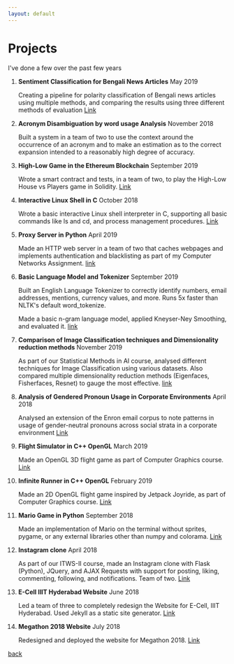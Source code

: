 ```yaml
---
layout: default
---
```


# Projects

I've done a few over the past few years


1. **Sentiment Classification for Bengali News Articles** May 2019
    
    Creating a pipeline for polarity classification of Bengali news articles using multiple methods, and comparing the results using three different methods of evaluation [Link](https://github.com/zubairabid/CL2-Project)
2. **Acronym Disambiguation by word usage Analysis** November 2018

    Built a system in a team of two to use the context around the occurrence of an acronym and to make an estimation as to the correct expansion intended to a reasonably high degree of accuracy.

3. **High-Low Game in the Ethereum Blockchain** September 2019
    
    Wrote a smart contract and tests, in a team of two, to play the High-Low House vs Players game in Solidity. [Link](https://github.com/zubairabid/HighLowSolidity)
4. **Interactive Linux Shell in C** October 2018

    Wrote a basic interactive Linux shell interpreter in C, supporting all basic commands like ls and cd, and process management procedures. [Link](https://github.com/zubairabid/course-shell)
5. **Proxy Server in Python** April 2019

    Made an HTTP web server in a team of two that caches webpages and implements authentication and blacklisting as part of my Computer Networks Assignment. [link](https://github.com/cathreya/Proxy-Server)
5. **Basic Language Model and Tokenizer** September 2019

    Built an English Language Tokenizer to correctly identify numbers, email addresses, mentions, currency values, and more. Runs 5x faster than NLTK's default word_tokenize.

    Made a basic n-gram language model, applied Kneyser-Ney Smoothing, and evaluated it. [link](https://github.com/zubairabid/Parser_LM/)
5. **Comparison of Image Classification techniques and Dimensionality reduction methods** November 2019

    As part of our Statistical Methods in AI course, analysed different techniques for Image Classification using various datasets. Also compared multiple dimensionality reduction methods (Eigenfaces, Fisherfaces, Resnet) to gauge the most effective. [link](https://github.com/zubairabid/SMAI_Assignment2)
5. **Analysis of Gendered Pronoun Usage in Corporate Environments** April 2018

    Analysed an extension of the Enron email corpus to note patterns in usage of gender-neutral pronouns across social strata in a corporate environment [Link](https://github.com/zubairabid/LingoProject)
6. **Flight Simulator in C++ OpenGL** March 2019
        
    Made an OpenGL 3D flight game as part of Computer Graphics course. [Link](https://github.com/zubairabid/flightsim)
7. **Infinite Runner in C++ OpenGL** February 2019
    
    Made an 2D OpenGL flight game inspired by Jetpack Joyride, as part of Computer Graphics course. [Link](https://github.com/zubairabid/flightsim)
8. **Mario Game in Python** September 2018
    
    Made an implementation of Mario on the terminal without sprites, pygame, or any external libraries other than numpy and colorama. [Link](https://github.com/zubairabid/mario-console)
9. **Instagram clone** April 2018

    As part of our ITWS-II course, made an Instagram clone with Flask (Python), JQuery, and AJAX Requests with support for posting, liking, commenting, following, and notifications. Team of two. [Link](https://github,com/zubairabid/Picture)

10. **E-Cell IIIT Hyderabad Website** June 2018

    Led a team of three to completely redesign the Website for E-Cell, IIIT Hyderabad. Used Jekyll as a static site generator. [Link](https://web.archive.org/web/20190304011402/https://ecell.iiit.ac.in/)

11. **Megathon 2018 Website** July 2018

    Redesigned and deployed the website for Megathon 2018. [Link](https://web.archive.org/web/20181103032040/megathon.in)



[back](./)
